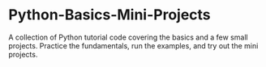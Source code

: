 # Python-Basics-Mini-Projects
A collection of Python tutorial code covering the basics and a few small projects. Practice the fundamentals, run the examples, and try out the mini projects.
